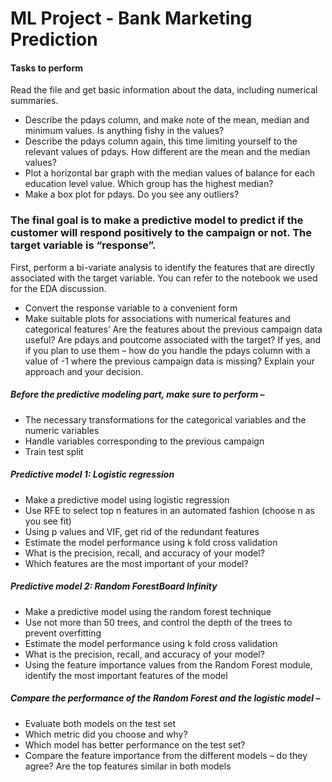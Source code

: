 # ML Project - Bank Marketing Prediction

#### Tasks to perform

Read the file and get basic information about the data, including numerical summaries.
- Describe the pdays column, and make note of the mean, median and minimum values. Is anything fishy in the values?
- Describe the pdays column again, this time limiting yourself to the relevant values of pdays. How different are the mean and the median values?
- Plot a horizontal bar graph with the median values of balance for each education level value. Which group has the highest median?
- Make a box plot for pdays. Do you see any outliers?
### The final goal is to make a predictive model to predict if the customer will respond positively to the campaign or not. The target variable is “response”.

First, perform a bi-variate analysis to identify the features that are directly associated with the target variable. You can refer to the notebook we used for the EDA discussion.
- Convert the response variable to a convenient form
- Make suitable plots for associations with numerical features and categorical features’ Are the features about the previous campaign data useful? Are pdays and poutcome associated with the target? 
If yes, and if you plan to use them – how do you handle the pdays column with a value of -1 where the previous campaign data is missing? Explain your approach and your decision.

##### Before the predictive modeling part, make sure to perform –
- The necessary transformations for the categorical variables and the numeric variables
- Handle variables corresponding to the previous campaign
- Train test split

##### Predictive model 1: Logistic regression
- Make a predictive model using logistic regression
- Use RFE to select top n features in an automated fashion (choose n as you see fit)
- Using p values and VIF, get rid of the redundant features
- Estimate the model performance using k fold cross validation
- What is the precision, recall, and accuracy of your model?
- Which features are the most important of your model?

##### Predictive model 2: Random ForestBoard Infinity
- Make a predictive model using the random forest technique
- Use not more than 50 trees, and control the depth of the trees to prevent overfitting
- Estimate the model performance using k fold cross validation
- What is the precision, recall, and accuracy of your model?
- Using the feature importance values from the Random Forest module, identify the most important features of the model

##### Compare the performance of the Random Forest and the logistic model –
- Evaluate both models on the test set
- Which metric did you choose and why?
- Which model has better performance on the test set? 
- Compare the feature importance from the different models – do they agree? Are the top features similar in both models
